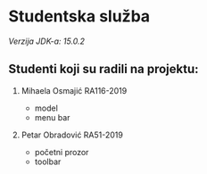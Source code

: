 # Studentska služba

*Verzija JDK-a: 15.0.2*


## Studenti koji su radili na projektu:

1. Mihaela Osmajić RA116-2019
    - model
    - menu bar

2. Petar Obradović RA51-2019
    - početni prozor
    - toolbar
